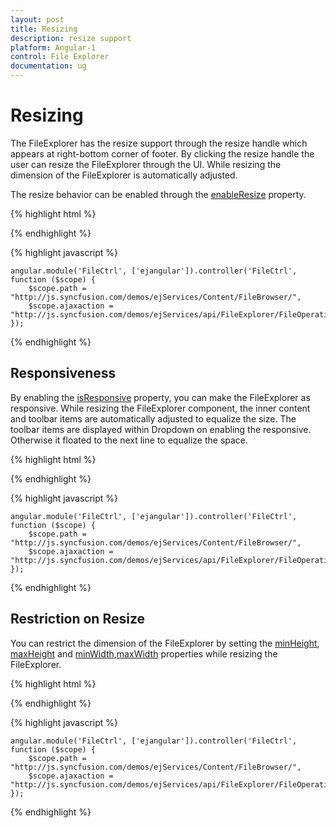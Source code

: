 ```yaml
---
layout: post
title: Resizing
description: resize support
platform: Angular-1
control: File Explorer
documentation: ug
---
```


# Resizing 

The FileExplorer has the resize support through the resize handle which appears at right-bottom corner of footer. By clicking the resize handle the user can resize the FileExplorer through the UI. While resizing the dimension of the FileExplorer is automatically adjusted.

The resize behavior can be enabled through the [enableResize](https://help.syncfusion.com/api/js/ejfileexplorer#members:enableresize) property. 

{% highlight html %}

<div id="fileExplorer" ej-fileexplorer e-path="path" e-ajaxaction="ajaxaction" e-enableresize="true" ></div>

{% endhighlight %}

{% highlight javascript %}

    angular.module('FileCtrl', ['ejangular']).controller('FileCtrl', function ($scope) {
        $scope.path = "http://js.syncfusion.com/demos/ejServices/Content/FileBrowser/",
        $scope.ajaxaction = "http://js.syncfusion.com/demos/ejServices/api/FileExplorer/FileOperations"
    });

{% endhighlight %}

## Responsiveness

By enabling the [isResponsive](https://help.syncfusion.com/api/js/ejfileexplorer#members:isresponsive) property, you can make the FileExplorer as responsive. While resizing the FileExplorer component, the inner content and toolbar items are automatically adjusted to equalize the size. The toolbar items are displayed within Dropdown on enabling the responsive. Otherwise it floated to the next line to equalize the space. 

{% highlight html %}

<div id="fileExplorer" ej-fileexplorer e-path="path" e-ajaxaction="ajaxaction" e-isresponsive="true" e-enableresize="true" ></div>

{% endhighlight %}

{% highlight javascript %}

    angular.module('FileCtrl', ['ejangular']).controller('FileCtrl', function ($scope) {
        $scope.path = "http://js.syncfusion.com/demos/ejServices/Content/FileBrowser/",
        $scope.ajaxaction = "http://js.syncfusion.com/demos/ejServices/api/FileExplorer/FileOperations"
    });

{% endhighlight %}

## Restriction on Resize

You can restrict the dimension of the FileExplorer by setting the [minHeight](https://help.syncfusion.com/api/js/ejfileexplorer#members:minheight), [maxHeight](https://help.syncfusion.com/api/js/ejfileexplorer#members:maxheight) and [minWidth](https://help.syncfusion.com/api/js/ejfileexplorer#members:minwidth),[maxWidth](https://help.syncfusion.com/api/js/ejfileexplorer#members:maxwidth) properties while resizing the FileExplorer. 

{% highlight html %}

<div id="fileExplorer" ej-fileexplorer e-path="path" e-ajaxaction="ajaxaction" e-isresponsive="true" e-enableresize="true" minHeight="200px" maxHeight= "400px" minWidth="300px" maxWidth= "1200px"></div>

{% endhighlight %}

{% highlight javascript %}

    angular.module('FileCtrl', ['ejangular']).controller('FileCtrl', function ($scope) {
        $scope.path = "http://js.syncfusion.com/demos/ejServices/Content/FileBrowser/",
        $scope.ajaxaction = "http://js.syncfusion.com/demos/ejServices/api/FileExplorer/FileOperations"
    });

{% endhighlight %}
